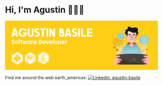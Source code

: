 <h1> Hi, I'm Agustin 👋🧑‍💻</h1>
<img src="https://raw.githubusercontent.com/abasile22/abasile22/main/cover.png" alt="banner that says Monica Powell - software engineer, content creator and community organizer alongside a cartoon illustration of Monica">

Find me around the web earth_americas:
[![Linkedin: agustin-basile](https://img.shields.io/badge/-agustinbasile-blue?style=flat-square&logo=Linkedin&logoColor=white&link=https://www.linkedin.com/in/agustin-basile/)](https://www.linkedin.com/in/agustin-basile/)
